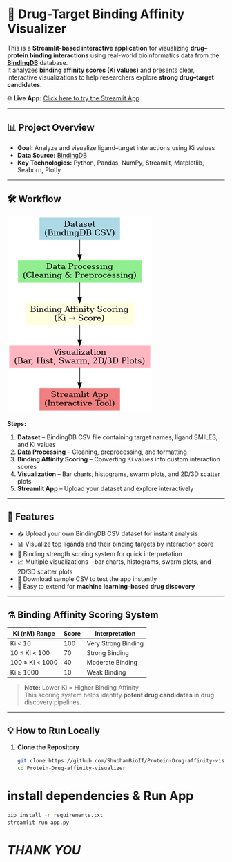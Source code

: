 # 🔬 Drug-Target Binding Affinity Visualizer

This is a **Streamlit-based interactive application** for visualizing **drug–protein binding interactions** using real-world bioinformatics data from the **[BindingDB](https://www.bindingdb.org/)** database.  
It analyzes **binding affinity scores (Ki values)** and presents clear, interactive visualizations to help researchers explore **strong drug–target candidates**.

🌐 **Live App:** [Click here to try the Streamlit App](https://protein-drug-affinity-visualizer.streamlit.app/)

---

## 📊 Project Overview

- **Goal:** Analyze and visualize ligand–target interactions using Ki values  
- **Data Source:** [BindingDB](https://www.bindingdb.org/)  
- **Key Technologies:** Python, Pandas, NumPy, Streamlit, Matplotlib, Seaborn, Plotly  

---

## 🛠 Workflow

![Workflow Diagram](drug_target_workflow.png)

**Steps:**
1. **Dataset** – BindingDB CSV file containing target names, ligand SMILES, and Ki values  
2. **Data Processing** – Cleaning, preprocessing, and formatting  
3. **Binding Affinity Scoring** – Converting Ki values into custom interaction scores  
4. **Visualization** – Bar charts, histograms, swarm plots, and 2D/3D scatter plots  
5. **Streamlit App** – Upload your dataset and explore interactively  

---

## 🚀 Features

- 📥 Upload your own BindingDB CSV dataset for instant analysis  
- 📊 Visualize top ligands and their binding targets by interaction score  
- 🧠 Binding strength scoring system for quick interpretation  
- 📈 Multiple visualizations – bar charts, histograms, swarm plots, and 2D/3D scatter plots  
- 💾 Download sample CSV to test the app instantly  
- 🧬 Easy to extend for **machine learning–based drug discovery**  

---

## ⚗️ Binding Affinity Scoring System

| Ki (nM) Range     | Score | Interpretation       |
|------------------|--------|----------------------|
| Ki < 10          | 100    | Very Strong Binding  |
| 10 ≤ Ki < 100    | 70     | Strong Binding       |
| 100 ≤ Ki < 1000  | 40     | Moderate Binding     |
| Ki ≥ 1000        | 10     | Weak Binding         |

> **Note:** Lower Ki = Higher Binding Affinity  
> This scoring system helps identify **potent drug candidates** in drug discovery pipelines.

---

## 💡 How to Run Locally

1. **Clone the Repository**
   ```bash
   git clone https://github.com/ShubhamBioIT/Protein-Drug-affinity-visualizer.git
   cd Protein-Drug-affinity-visualizer
   
# install dependencies & Run App
   ```bash
   pip install -r requirements.txt
   streamlit run app.py
   ```
# *THANK YOU* 
   







